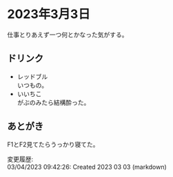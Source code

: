 # 2023年3月3日

仕事とりあえず一つ何とかなった気がする。

## ドリンク

- レッドブル  
いつもの。
- いいちこ  
がぶのみたら結構酔った。

## あとがき

F1とF2見てたらうっかり寝てた。

変更履歴:  
03/04/2023 09:42:26: Created 2023 03 03 (markdown)  
